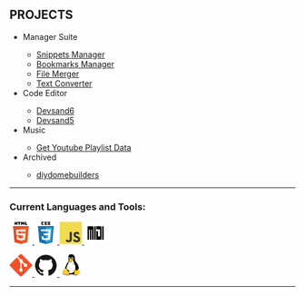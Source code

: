 <h2>PROJECTS</h2>

<ul>

<li>Manager Suite</li>
<ul>
 <!--
<a href="#">    <li>Project Manager</li></a>
<a href="#">    <li>Task Manager</li></a>
  -->
<a href="https://mortonmills.github.io/manager-snippets/">    
<li>Snippets Manager</li></a>
<a href="https://mortonmills.github.io/manager-bookmarks/">    
<li>Bookmarks Manager</li></a>
<a href="https://mortonmills.github.io/mortonmills/html/file-merger.html">    
<li>File Merger</li></a>
<a href="https://mortonmills.github.io/mortonmills/html/text-converter.html">    
<li>Text Converter</li></a>

</ul>

 <li>Code Editor</li>
<ul>
<a href="https://mortonmills.github.io/editor-devsand6">    
<li>Devsand6</li></a>
<a href="https://mortonmills.github.io/editor-devsand5">    
<li>Devsand5</li></a>
  <!--
<a href="#">    <li>Monaco</li></a>
  -->
</ul>

<li>Music</li>
<ul>
<a href="https://mortonmills.github.io/music-youtube-api/youtube-maker">    
<li>Get Youtube Playlist Data</li></a>
</ul>

<li>Archived</li>
<ul>
<a href="https://mortonmills.github.io/diydomebuilders/">    
<li>diydomebuilders</li></a>
</ul>

</ul>
<hr>




<h3 align="left">Current Languages and Tools:</h3>
<a href="https://developer.mozilla.org/en-US/docs/Web/HTML" target="_blank" rel="noreferrer"> <img src="https://raw.githubusercontent.com/devicons/devicon/master/icons/html5/html5-original-wordmark.svg" alt="html5" width="40" height="40"/> </a> 
<a href="https://developer.mozilla.org/en-US/docs/Web/CSS" target="_blank" rel="noreferrer"> 
<img src="https://raw.githubusercontent.com/devicons/devicon/master/icons/css3/css3-original-wordmark.svg" alt="css3" width="40" height="40"/> </a> 
<a href="https://developer.mozilla.org/en-US/docs/Web/JavaScript" target="_blank" rel="noreferrer"> <img src="https://raw.githubusercontent.com/devicons/devicon/master/icons/javascript/javascript-original.svg" alt="javascript" width="40" height="40"/> </a> 
<a href="https://www.midi.org/" target="_blank" rel="noreferrer"> <img src="images/midi-logo.svg" alt="midi" width="40" height="40"/> </a> 
<!-- <a href="https://www.gnu.org/software/gnu-c-manual/gnu-c-manual.html" target="_blank" rel="noreferrer"> 
<img src="https://raw.githubusercontent.com/devicons/devicon/master/icons/c/c-original.svg" alt="c" width="40" height="40"/> </a> 
<a href="https://www.clojure.org/" target="_blank" rel="noreferrer"> 
<img src="https://raw.githubusercontent.com/devicons/devicon/master/icons/clojure/clojure-original.svg" alt="clojure" width="40" height="40"/> </a>  -->


<a href="https://git-scm.com/" target="_blank" rel="noreferrer"> <img src="https://raw.githubusercontent.com/devicons/devicon/master/icons/git/git-original.svg" alt="git" width="40" height="40"/> </a> 
<a href="https://github.com/" target="_blank" rel="noreferrer"> <img src="https://raw.githubusercontent.com/devicons/devicon/master/icons/github/github-original.svg" alt="github" width="40" height="40"/> </a> 
<a href="https://www.linux.org/" target="_blank" rel="noreferrer"> <img src="https://raw.githubusercontent.com/devicons/devicon/master/icons/linux/linux-original.svg" alt="linux" width="40" height="40"/> </a> 



<hr>


<!-- <p><img align="left" src="https://github-readme-stats.vercel.app/api/top-langs?username=mortonmills&show_icons=true&locale=en&layout=compact" alt="mortonmills" /></p>

<p>&nbsp;<img align="center" src="https://github-readme-stats.vercel.app/api?username=mortonmills&show_icons=true&locale=en" alt="mortonmills" /></p> -->



